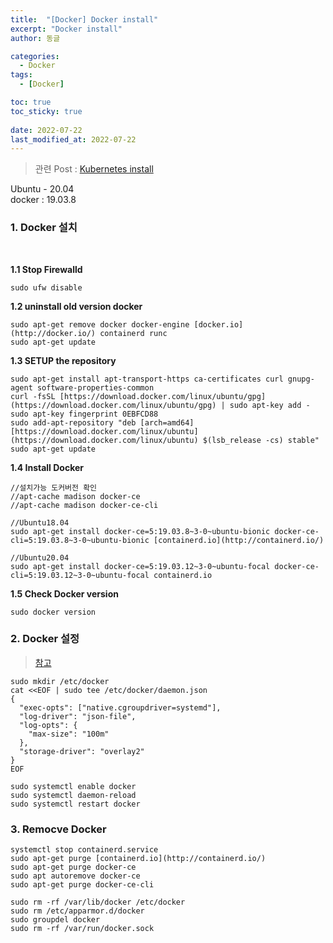 ```yaml
---
title:  "[Docker] Docker install"
excerpt: "Docker install"
author: 동글

categories:
  - Docker
tags:
  - [Docker]

toc: true
toc_sticky: true
 
date: 2022-07-22
last_modified_at: 2022-07-22
---
```

> 관련 Post : [Kubernetes install](https://donggeuldunggeul.github.io/posts/Kbernetes_install/)

Ubuntu - 20.04  
docker : 19.03.8  

### 1. Docker 설치

&nbsp;  

**1.1 Stop Firewalld**

```
sudo ufw disable
```

**1.2 uninstall old version docker**

```
sudo apt-get remove docker docker-engine [docker.io](http://docker.io/) containerd runc
sudo apt-get update
```

**1.3 SETUP the repository**

```
sudo apt-get install apt-transport-https ca-certificates curl gnupg-agent software-properties-common
curl -fsSL [https://download.docker.com/linux/ubuntu/gpg](https://download.docker.com/linux/ubuntu/gpg) | sudo apt-key add -
sudo apt-key fingerprint 0EBFCD88
sudo add-apt-repository "deb [arch=amd64] [https://download.docker.com/linux/ubuntu](https://download.docker.com/linux/ubuntu) $(lsb_release -cs) stable"
sudo apt-get update
```

**1.4 Install Docker**

```
//설치가능 도커버전 확인
//apt-cache madison docker-ce
//apt-cache madison docker-ce-cli

//Ubuntu18.04
sudo apt-get install docker-ce=5:19.03.8~3-0~ubuntu-bionic docker-ce-cli=5:19.03.8~3-0~ubuntu-bionic [containerd.io](http://containerd.io/)

//Ubuntu20.04
sudo apt-get install docker-ce=5:19.03.12~3-0~ubuntu-focal docker-ce-cli=5:19.03.12~3-0~ubuntu-focal containerd.io
```

**1.5 Check Docker version**

```
sudo docker version
```

### 2. Docker 설정

> [참고](https://kubernetes.io/docs/setup/production-environment/container-runtimes/#docker)

```
sudo mkdir /etc/docker
cat <<EOF | sudo tee /etc/docker/daemon.json
{
  "exec-opts": ["native.cgroupdriver=systemd"],
  "log-driver": "json-file",
  "log-opts": {
    "max-size": "100m"
  },
  "storage-driver": "overlay2"
}
EOF
```

```
sudo systemctl enable docker
sudo systemctl daemon-reload
sudo systemctl restart docker
```

### 3. Remocve Docker

```
systemctl stop containerd.service
sudo apt-get purge [containerd.io](http://containerd.io/)
sudo apt-get purge docker-ce
sudo apt autoremove docker-ce
sudo apt-get purge docker-ce-cli

sudo rm -rf /var/lib/docker /etc/docker 
sudo rm /etc/apparmor.d/docker 
sudo groupdel docker 
sudo rm -rf /var/run/docker.sock
```
